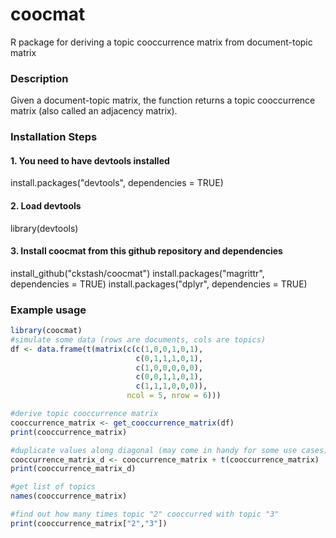 # coocmat
R package for deriving a topic cooccurrence matrix from document-topic matrix

### Description
Given a document-topic matrix, the function returns a topic cooccurrence matrix (also called an adjacency matrix).

### Installation Steps
#### 1. You need to have devtools installed
install.packages("devtools", dependencies = TRUE)

#### 2. Load devtools
library(devtools)

#### 3. Install coocmat from this github repository and dependencies
install_github("ckstash/coocmat")
install.packages("magrittr", dependencies = TRUE)
install.packages("dplyr", dependencies = TRUE)

### Example usage

```R
library(coocmat)
#simulate some data (rows are documents, cols are topics)
df <- data.frame(t(matrix(c(c(1,0,0,1,0,1),
                            c(0,1,1,1,0,1),
                            c(1,0,0,0,0,0),
                            c(0,0,1,1,0,1),
                            c(1,1,1,0,0,0)),
                          ncol = 5, nrow = 6)))

#derive topic cooccurrence matrix
cooccurrence_matrix <- get_cooccurrence_matrix(df)
print(cooccurrence_matrix)

#duplicate values along diagonal (may come in handy for some use cases)
cooccurrence_matrix_d <- cooccurrence_matrix + t(cooccurrence_matrix)
print(cooccurrence_matrix_d)

#get list of topics
names(cooccurrence_matrix)

#find out how many times topic "2" cooccurred with topic "3"
print(cooccurrence_matrix["2","3"])
```
